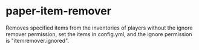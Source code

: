 # paper-item-remover
Removes specified items from the inventories of players without the ignore remover permission, set the items in config.yml, and the ignore permission is "itemremover.ignored".
